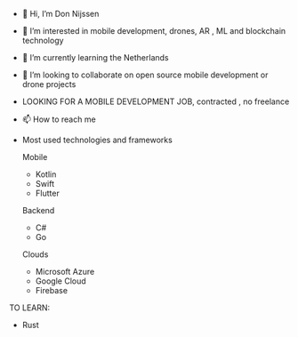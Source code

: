 - 👋 Hi, I’m Don Nijssen
- 👀 I’m interested in mobile development, drones, AR , ML and blockchain technology
- 🌱 I’m currently learning the Netherlands
- 💞️ I’m looking to collaborate on open source mobile development or drone projects
- LOOKING FOR A MOBILE DEVELOPMENT JOB, contracted , no freelance
- 📫 How to reach me <coming soon>
- Most used technologies and frameworks
  
  Mobile
  - Kotlin
  - Swift
  - Flutter
 
  Backend
  - C#
  - Go
  
  Clouds
  - Microsoft Azure
  - Google Cloud
  - Firebase
  
  
TO LEARN:
  - Rust

  
  
  


<!---
Asmodom/Asmodom is a ✨ special ✨ repository because its `README.md` (this file) appears on your GitHub profile.
You can click the Preview link to take a look at your changes.
--->
